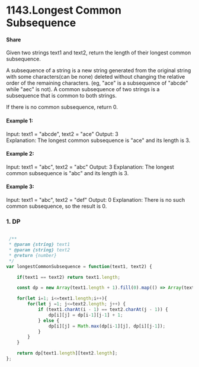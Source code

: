 # 1143.Longest Common Subsequence


#### Share

Given two strings text1 and text2, return the length of their longest common subsequence.

A subsequence of a string is a new string generated from the original string with some characters(can be none) deleted without changing the relative order of the remaining characters. (eg, "ace" is a subsequence of "abcde" while "aec" is not). A common subsequence of two strings is a subsequence that is common to both strings.

If there is no common subsequence, return 0.



#### Example 1:

Input: text1 = "abcde", text2 = "ace" 
Output: 3  
Explanation: The longest common subsequence is "ace" and its length is 3.

#### Example 2:

Input: text1 = "abc", text2 = "abc"
Output: 3
Explanation: The longest common subsequence is "abc" and its length is 3.

#### Example 3:

Input: text1 = "abc", text2 = "def"
Output: 0
Explanation: There is no such common subsequence, so the result is 0.

### 1. DP
~~~javascript

 /**
 * @param {string} text1
 * @param {string} text2
 * @return {number}
 */
var longestCommonSubsequence = function(text1, text2) {

    if(text1 == text2) return text1.length;

    const dp = new Array(text1.length + 1).fill(0).map(() => Array(text2.length + 1).fill(0));

    for(let i=1; i<=text1.length;i++){
        for(let j =1; j<=text2.length; j++) {
            if (text1.charAt(i - 1) == text2.charAt(j - 1)) {
                dp[i][j] = dp[i-1][j-1] + 1;
            } else {
                dp[i][j] = Math.max(dp[i-1][j], dp[i][j-1]);
            }
        }
    }

    return dp[text1.length][text2.length];
};
~~~
